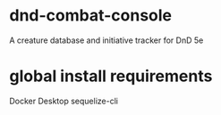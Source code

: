 # dnd-combat-console
A creature database and initiative tracker for DnD 5e

# global install requirements
Docker Desktop
sequelize-cli

